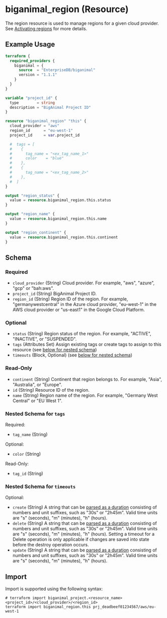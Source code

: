 # biganimal_region (Resource)

The region resource is used to manage regions for a given cloud provider. See [Activating regions](https://www.enterprisedb.com/docs/biganimal/latest/getting_started/activating_regions/) for more details.

## Example Usage

```terraform
terraform {
  required_providers {
    biganimal = {
      source  = "EnterpriseDB/biganimal"
      version = "1.1.1"
    }
  }
}

variable "project_id" {
  type        = string
  description = "BigAnimal Project ID"
}

resource "biganimal_region" "this" {
  cloud_provider = "aws"
  region_id      = "eu-west-1"
  project_id     = var.project_id

  #  tags = [
  #    {
  #      tag_name = "<ex_tag_name_1>"
  #      color    = "blue"
  #    },
  #    {
  #      tag_name = "<ex_tag_name_2>"
  #    },
  #  ]
}

output "region_status" {
  value = resource.biganimal_region.this.status
}

output "region_name" {
  value = resource.biganimal_region.this.name
}

output "region_continent" {
  value = resource.biganimal_region.this.continent
}
```

<!-- schema generated by tfplugindocs -->
## Schema

### Required

- `cloud_provider` (String) Cloud provider. For example, "aws", "azure", "gcp" or "bah:aws".
- `project_id` (String) BigAnimal Project ID.
- `region_id` (String) Region ID of the region. For example, "germanywestcentral" in the Azure cloud provider, "eu-west-1" in the AWS cloud provider or "us-east1" in the Google Cloud Platform.

### Optional

- `status` (String) Region status of the region. For example, "ACTIVE", "INACTIVE", or "SUSPENDED".
- `tags` (Attributes Set) Assign existing tags or create tags to assign to this resource (see [below for nested schema](#nestedatt--tags))
- `timeouts` (Block, Optional) (see [below for nested schema](#nestedblock--timeouts))

### Read-Only

- `continent` (String) Continent that region belongs to. For example, "Asia", "Australia", or "Europe".
- `id` (String) Resource ID of the region.
- `name` (String) Region name of the region. For example, "Germany West Central" or "EU West 1".

<a id="nestedatt--tags"></a>
### Nested Schema for `tags`

Required:

- `tag_name` (String)

Optional:

- `color` (String)

Read-Only:

- `tag_id` (String)


<a id="nestedblock--timeouts"></a>
### Nested Schema for `timeouts`

Optional:

- `create` (String) A string that can be [parsed as a duration](https://pkg.go.dev/time#ParseDuration) consisting of numbers and unit suffixes, such as "30s" or "2h45m". Valid time units are "s" (seconds), "m" (minutes), "h" (hours).
- `delete` (String) A string that can be [parsed as a duration](https://pkg.go.dev/time#ParseDuration) consisting of numbers and unit suffixes, such as "30s" or "2h45m". Valid time units are "s" (seconds), "m" (minutes), "h" (hours). Setting a timeout for a Delete operation is only applicable if changes are saved into state before the destroy operation occurs.
- `update` (String) A string that can be [parsed as a duration](https://pkg.go.dev/time#ParseDuration) consisting of numbers and unit suffixes, such as "30s" or "2h45m". Valid time units are "s" (seconds), "m" (minutes), "h" (hours).

## Import

Import is supported using the following syntax:

```shell
# terraform import biganimal_project.<resource_name> <project_id>/<cloud_provider>/<region_id>
terraform import biganimal_region.this prj_deadbeef01234567/aws/eu-west-1
```
